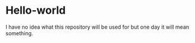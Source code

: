 # Hello-world
I have no idea what this repository will be used for but one day it will mean something.
